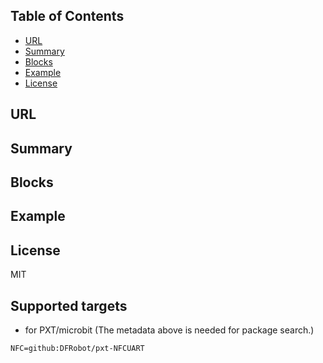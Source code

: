 ## Table of Contents

* [URL](#url)
* [Summary](#summary)
* [Blocks](#blocks)
* [Example](#example)
* [License](#license)

## URL

## Summary

## Blocks


## Example

## License

MIT

## Supported targets

* for PXT/microbit
(The metadata above is needed for package search.)
```package
NFC=github:DFRobot/pxt-NFCUART
```
